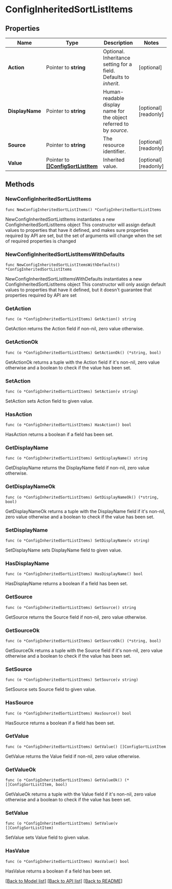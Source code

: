 # ConfigInheritedSortListItems

## Properties

Name | Type | Description | Notes
------------ | ------------- | ------------- | -------------
**Action** | Pointer to **string** | Optional. Inheritance setting for a field. Defaults to _inherit_. | [optional] 
**DisplayName** | Pointer to **string** | Human-readable display name for the object referred to by _source_. | [optional] [readonly] 
**Source** | Pointer to **string** | The resource identifier. | [optional] [readonly] 
**Value** | Pointer to [**[]ConfigSortListItem**](ConfigSortListItem.md) | Inherited value. | [optional] [readonly] 

## Methods

### NewConfigInheritedSortListItems

`func NewConfigInheritedSortListItems() *ConfigInheritedSortListItems`

NewConfigInheritedSortListItems instantiates a new ConfigInheritedSortListItems object
This constructor will assign default values to properties that have it defined,
and makes sure properties required by API are set, but the set of arguments
will change when the set of required properties is changed

### NewConfigInheritedSortListItemsWithDefaults

`func NewConfigInheritedSortListItemsWithDefaults() *ConfigInheritedSortListItems`

NewConfigInheritedSortListItemsWithDefaults instantiates a new ConfigInheritedSortListItems object
This constructor will only assign default values to properties that have it defined,
but it doesn't guarantee that properties required by API are set

### GetAction

`func (o *ConfigInheritedSortListItems) GetAction() string`

GetAction returns the Action field if non-nil, zero value otherwise.

### GetActionOk

`func (o *ConfigInheritedSortListItems) GetActionOk() (*string, bool)`

GetActionOk returns a tuple with the Action field if it's non-nil, zero value otherwise
and a boolean to check if the value has been set.

### SetAction

`func (o *ConfigInheritedSortListItems) SetAction(v string)`

SetAction sets Action field to given value.

### HasAction

`func (o *ConfigInheritedSortListItems) HasAction() bool`

HasAction returns a boolean if a field has been set.

### GetDisplayName

`func (o *ConfigInheritedSortListItems) GetDisplayName() string`

GetDisplayName returns the DisplayName field if non-nil, zero value otherwise.

### GetDisplayNameOk

`func (o *ConfigInheritedSortListItems) GetDisplayNameOk() (*string, bool)`

GetDisplayNameOk returns a tuple with the DisplayName field if it's non-nil, zero value otherwise
and a boolean to check if the value has been set.

### SetDisplayName

`func (o *ConfigInheritedSortListItems) SetDisplayName(v string)`

SetDisplayName sets DisplayName field to given value.

### HasDisplayName

`func (o *ConfigInheritedSortListItems) HasDisplayName() bool`

HasDisplayName returns a boolean if a field has been set.

### GetSource

`func (o *ConfigInheritedSortListItems) GetSource() string`

GetSource returns the Source field if non-nil, zero value otherwise.

### GetSourceOk

`func (o *ConfigInheritedSortListItems) GetSourceOk() (*string, bool)`

GetSourceOk returns a tuple with the Source field if it's non-nil, zero value otherwise
and a boolean to check if the value has been set.

### SetSource

`func (o *ConfigInheritedSortListItems) SetSource(v string)`

SetSource sets Source field to given value.

### HasSource

`func (o *ConfigInheritedSortListItems) HasSource() bool`

HasSource returns a boolean if a field has been set.

### GetValue

`func (o *ConfigInheritedSortListItems) GetValue() []ConfigSortListItem`

GetValue returns the Value field if non-nil, zero value otherwise.

### GetValueOk

`func (o *ConfigInheritedSortListItems) GetValueOk() (*[]ConfigSortListItem, bool)`

GetValueOk returns a tuple with the Value field if it's non-nil, zero value otherwise
and a boolean to check if the value has been set.

### SetValue

`func (o *ConfigInheritedSortListItems) SetValue(v []ConfigSortListItem)`

SetValue sets Value field to given value.

### HasValue

`func (o *ConfigInheritedSortListItems) HasValue() bool`

HasValue returns a boolean if a field has been set.


[[Back to Model list]](../README.md#documentation-for-models) [[Back to API list]](../README.md#documentation-for-api-endpoints) [[Back to README]](../README.md)



